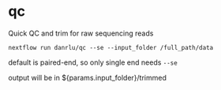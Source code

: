 # qc
Quick QC and trim for raw sequencing reads

```
nextflow run danrlu/qc --se --input_folder /full_path/data
```

default is paired-end, so only single end needs `--se`

output will be in ${params.input_folder}/trimmed
